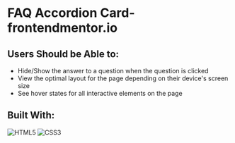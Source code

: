 # FAQ Accordion Card- frontendmentor.io
 
<h2>Users Should be Able to:</h2>

- Hide/Show the answer to a question when the question is clicked
- View the optimal layout for the page depending on their device's screen size
- See hover states for all interactive elements on the page

<h2>Built With:</h2>

![HTML5](https://img.shields.io/badge/html5-%23E34F26.svg?style=for-the-badge&logo=html5&logoColor=white) 
![CSS3](https://img.shields.io/badge/css3-%231572B6.svg?style=for-the-badge&logo=css3&logoColor=white)
